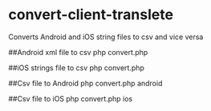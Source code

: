 # convert-client-translete
Converts Android and iOS string files to csv and vice versa

##Android xml file to csv
php convert.php <Android XML File> <Targer Dir>

##iOS strings file to csv
php convert.php <iOS strings File> <Targer Dir>

##Csv file to Android
php convert.php <CSV File> <Targer Dir> android

##Csv file to iOS
php convert.php <CSV File> <Targer Dir> ios
